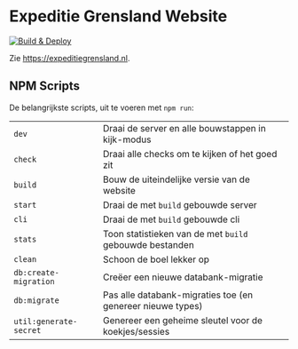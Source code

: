 # Expeditie Grensland Website

[![Build & Deploy](https://github.com/Expeditie-Grensland/Website/actions/workflows/build.yml/badge.svg)](https://github.com/Expeditie-Grensland/Website/actions/workflows/build.yml)

Zie <https://expeditiegrensland.nl>.

## NPM Scripts

De belangrijkste scripts, uit te voeren met `npm run`:

|                        |                                                            |
| ---------------------- | ---------------------------------------------------------- |
| `dev`                  | Draai de server en alle bouwstappen in kijk-modus          |
| `check`                | Draai alle checks om te kijken of het goed zit             |
| `build`                | Bouw de uiteindelijke versie van de website                |
| `start`                | Draai de met `build` gebouwde server                       |
| `cli`                  | Draai de met `build` gebouwde cli                          |
| `stats`                | Toon statistieken van de met `build` gebouwde bestanden    |
| `clean`                | Schoon de boel lekker op                                   |
| `db:create-migration`  | Creëer een nieuwe databank-migratie                        |
| `db:migrate`           | Pas alle databank-migraties toe (en genereer nieuwe types) |
| `util:generate-secret` | Genereer een geheime sleutel voor de koekjes/sessies       |
